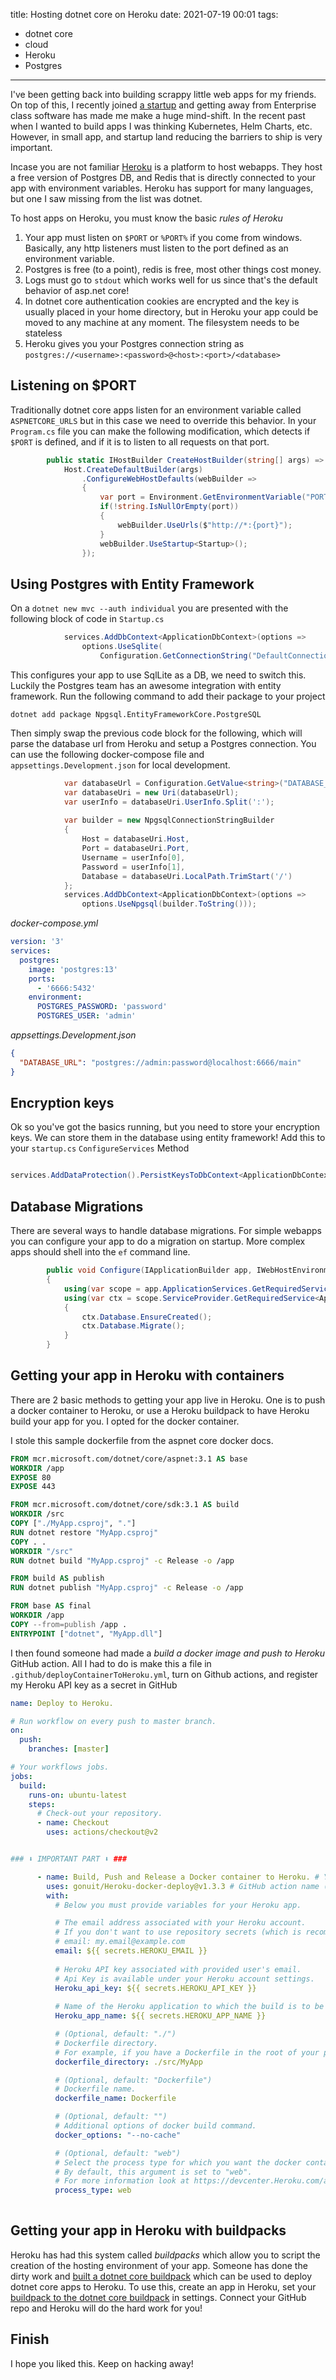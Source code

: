 title: Hosting dotnet core on Heroku
date: 2021-07-19 00:01
tags:
- dotnet core
- cloud
- Heroku
- Postgres
---


I've been getting back into building scrappy little web apps for my friends. On top of this, I recently joined [a startup](https://quala.io) and getting away from Enterprise class software has made me make a huge mind-shift. In the recent past when I wanted to build apps I was thinking Kubernetes, Helm Charts, etc. However, in small app, and startup land reducing the barriers to ship is very important.

<!-- more -->

Incase you are not familiar [Heroku](https://www.heroku.com) is a platform to host webapps. They host a free version of Postgres DB, and Redis that is directly connected to your app with environment variables. Heroku has support for many languages, but one I saw missing from the list was dotnet.

To host apps on Heroku, you must know the basic *rules of Heroku*

1. Your app must listen on `$PORT` or `%PORT%` if you come from windows. Basically, any http listeners must listen to the port defined as an environment variable.
2. Postgres is free (to a point), redis is free, most other things cost money.
3. Logs must go to `stdout` which works well for us since that's the default behavior of asp.net core!
4. In dotnet core authentication cookies are encrypted and the key is usually placed in your home directory, but in Heroku your app could be moved to any machine at any moment. The filesystem needs to be stateless
5. Heroku gives you your Postgres connection string as `postgres://<username>:<password>@<host>:<port>/<database>`



## Listening on $PORT

Traditionally dotnet core apps listen for an environment variable called `ASPNETCORE_URLS` but in this case we need to override this behavior. In your `Program.cs` file you can make the following modification, which detects if `$PORT` is defined, and if it is to listen to all requests on that port.

```csharp
        public static IHostBuilder CreateHostBuilder(string[] args) =>
            Host.CreateDefaultBuilder(args)
                .ConfigureWebHostDefaults(webBuilder =>
                {
                    var port = Environment.GetEnvironmentVariable("PORT");
                    if(!string.IsNullOrEmpty(port)) 
                    {
                        webBuilder.UseUrls($"http://*:{port}");
                    }
                    webBuilder.UseStartup<Startup>();
                });
```

## Using Postgres with Entity Framework

On a `dotnet new mvc --auth individual` you are presented with the following block of code in `Startup.cs`

```csharp
            services.AddDbContext<ApplicationDbContext>(options =>
                options.UseSqlite(
                    Configuration.GetConnectionString("DefaultConnection")));

```

This configures your app to use SqlLite as a DB, we need to switch this. Luckily the Postgres team has an awesome integration with entity framework. Run the following command to add their package to your project

`dotnet add package Npgsql.EntityFrameworkCore.PostgreSQL`

Then simply swap the previous code block for the following, which will parse the database url from Heroku and setup a Postgres connection. You can use the following docker-compose file and `appsettings.Development.json` for local development.

```csharp
            var databaseUrl = Configuration.GetValue<string>("DATABASE_URL");
            var databaseUri = new Uri(databaseUrl);
            var userInfo = databaseUri.UserInfo.Split(':');
            
            var builder = new NpgsqlConnectionStringBuilder
            {
                Host = databaseUri.Host,
                Port = databaseUri.Port,
                Username = userInfo[0],
                Password = userInfo[1],
                Database = databaseUri.LocalPath.TrimStart('/')
            };
            services.AddDbContext<ApplicationDbContext>(options =>
                options.UseNpgsql(builder.ToString()));
```

*docker-compose.yml*

```yml
version: '3'
services:
  postgres:
    image: 'postgres:13'
    ports:
      - '6666:5432'
    environment:
      POSTGRES_PASSWORD: 'password'
      POSTGRES_USER: 'admin'
```

*appsettings.Development.json*

```json
{
  "DATABASE_URL": "postgres://admin:password@localhost:6666/main"
}
```

## Encryption keys

Ok so you've got the basics running, but you need to store your encryption keys. We can store them in the database using entity framework! Add this to your `startup.cs` `ConfigureServices` Method

```cs

services.AddDataProtection().PersistKeysToDbContext<ApplicationDbContext>();

```

## Database Migrations

There are several ways to handle database migrations. For simple webapps you can configure your app to do a migration on startup. More complex apps should shell into the `ef` command line.

```csharp
        public void Configure(IApplicationBuilder app, IWebHostEnvironment env)
        {
            using(var scope = app.ApplicationServices.GetRequiredService<IServiceScopeFactory>().CreateScope())
            using(var ctx = scope.ServiceProvider.GetRequiredService<ApplicationDbContext>())
            {
                ctx.Database.EnsureCreated();
                ctx.Database.Migrate();
            }
        }

```

## Getting your app in Heroku with containers

There are 2 basic methods to getting your app live in Heroku. One is to push a docker container to Heroku, or use a Heroku buildpack to have Heroku build your app for you. I opted for the docker container.

I stole this sample dockerfile from the aspnet core docker docs.

```dockerfile
FROM mcr.microsoft.com/dotnet/core/aspnet:3.1 AS base
WORKDIR /app
EXPOSE 80
EXPOSE 443

FROM mcr.microsoft.com/dotnet/core/sdk:3.1 AS build
WORKDIR /src
COPY ["./MyApp.csproj", "."]
RUN dotnet restore "MyApp.csproj"
COPY . .
WORKDIR "/src"
RUN dotnet build "MyApp.csproj" -c Release -o /app

FROM build AS publish
RUN dotnet publish "MyApp.csproj" -c Release -o /app

FROM base AS final
WORKDIR /app
COPY --from=publish /app .
ENTRYPOINT ["dotnet", "MyApp.dll"]


```

I then found someone had made a *build a docker image and push to Heroku* GitHub action. All I had to do is make this a file in `.github/deployContainerToHeroku.yml`, turn on Github actions, and register my Heroku API key as a secret in GitHub


```yml
name: Deploy to Heroku.

# Run workflow on every push to master branch.
on:
  push:
    branches: [master]

# Your workflows jobs.
jobs:
  build:
    runs-on: ubuntu-latest
    steps:
      # Check-out your repository.
      - name: Checkout
        uses: actions/checkout@v2


### ⬇ IMPORTANT PART ⬇ ###

      - name: Build, Push and Release a Docker container to Heroku. # Your custom step name
        uses: gonuit/Heroku-docker-deploy@v1.3.3 # GitHub action name (leave it as it is).
        with:
          # Below you must provide variables for your Heroku app.

          # The email address associated with your Heroku account.
          # If you don't want to use repository secrets (which is recommended) you can do:
          # email: my.email@example.com
          email: ${{ secrets.HEROKU_EMAIL }}
          
          # Heroku API key associated with provided user's email.
          # Api Key is available under your Heroku account settings.
          Heroku_api_key: ${{ secrets.HEROKU_API_KEY }}
          
          # Name of the Heroku application to which the build is to be sent.
          Heroku_app_name: ${{ secrets.HEROKU_APP_NAME }}

          # (Optional, default: "./")
          # Dockerfile directory.
          # For example, if you have a Dockerfile in the root of your project, leave it as follows:
          dockerfile_directory: ./src/MyApp

          # (Optional, default: "Dockerfile")
          # Dockerfile name.
          dockerfile_name: Dockerfile

          # (Optional, default: "")
          # Additional options of docker build command.
          docker_options: "--no-cache"

          # (Optional, default: "web")
          # Select the process type for which you want the docker container to be uploaded.
          # By default, this argument is set to "web".
          # For more information look at https://devcenter.Heroku.com/articles/process-model
          process_type: web
          

```

## Getting your app in Heroku with buildpacks

Heroku has had this system called *buildpacks* which allow you to script the creation of the hosting environment of your app. Someone has done the dirty work and [built a dotnet core buildpack](https://elements.Heroku.com/buildpacks/jincod/dotnetcore-buildpack) which can be used to deploy dotnet core apps to Heroku. To use this, create an app in Heroku, set your [buildpack to the dotnet core buildpack](https://elements.Heroku.com/buildpacks/jincod/dotnetcore-buildpack) in settings. Connect your GitHub repo and Heroku will do the hard work for you!


## Finish

I hope you liked this. Keep on hacking away!